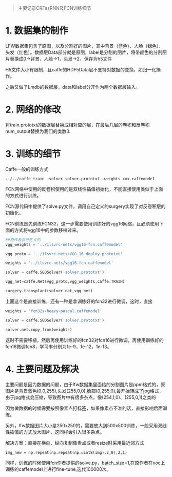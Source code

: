 > 主要记录CRFasRNN及FCN训练细节

# 1. 数据集的制作
LFW数据集包含了原图，以及分割好的图片，其中背景（蓝色）、人脸（绿色）、头发（红色）。数据层Data部分就是原图，label是分割的图片，将带颜色的分割图片替换成0->背景，人脸->1，头发->2，保存为h5文件

H5文件大小有限制，且caffe的HDF5Data层不支持对数据的变换，如归一化操作。

之后又做了Lmdb的数据层，data和label分开作为两个数据层输入。

# 2. 网络的修改
将train.prototxt的数据层替换成相对应的层，在最后几层的卷积和反卷积num_output替换为我们的类数3.

# 3. 训练的细节
Caffe一般的训练方式

```../../caffe train –solver solver.prototxt –weights xxx.caffemodel```

FCN网络中使用的反卷积使用的是双线性插值初始化，不能直接使用类似于上面的方式进行训练。

FCN源代码中提供了solve.py文件，调用自己定义的surgery实现了对反卷积层的初始化。

FCN训练首先训练FCN32，这一步需要使用训练好的vgg16网络，且必须使用下面的方式将vgg16中的参数移植过来。

```python
##原作者自己定义的
vgg_weights = '../ilsvrc-nets/vgg16-fcn.caffemodel'

vgg_proto = '../ilsvrc-nets/VGG_16_deploy.prototxt'

weights = '../ilsvrc-nets/vgg16-fcn.caffemodel'

solver = caffe.SGDSolver('solver.prototxt')

vgg_net=caffe.Net(vgg_proto,vgg_weights,caffe.TRAIN)

surgery.transplant(solver.net,vgg_net)
```

上面这个是直接训练，还有一种是拿训练好的fcn32进行微调，这时，直接

```python
weights = 'fcn32s-heavy-pascal.caffemodel'

solver = caffe.SGDSolver('solver.prototxt')

solver.net.copy_from(weights)
```

这时不需要移植，然后再使用训练好的fcn32对fcn16进行微调，再使用训练好的fcn16微调fcn8，学习率分别为1e-9，1e-12，1e-13。

# 4. 主要问题及解决

主要问题是因为数据的问题，由于lfw数据集里面给的分割图片是ppm格式的，原图片是背景蓝色(0,0,255),头发(255,0,0),脸部(0,255,0),最开始转成了jpg格式，由于jpg格式会压缩，导致图片中有很多杂点，像(254,1,0)、(255,0,1)之类的

因为做数据的时候需要按照像素点打标签，如果像素点不准的话，直接影响后面训练。

另外，lfw数据图片大小是250x250的，需要放大到500x500训练，一般采用双线性插值的方式放大图片，这同样会引入很多杂点。

解决方案：直接在横向、纵向复制像素点或者resize时采用最近邻方式

```img_new = np.repeat(np.repeat(np.uint8(img),2,0),2,1)```

同样，训练的时候使用fcn作者提供的solve.py，batch_size=1,在原作者在voc上训练的caffemodel上进行fine-tune,迭代100000次。
